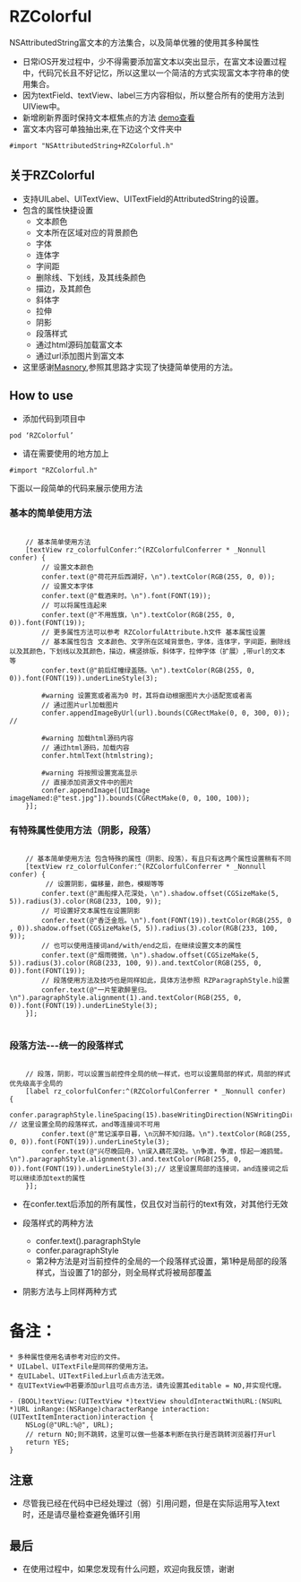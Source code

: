 # RZColorful
NSAttributedString富文本的方法集合，以及简单优雅的使用其多种属性

* 日常iOS开发过程中，少不得需要添加富文本以突出显示，在富文本设置过程中，代码冗长且不好记忆，所以这里以一个简洁的方式实现富文本字符串的使用集合。
* 因为textField、textView、label三方内容相似，所以整合所有的使用方法到UIView中。
* 新增刷新界面时保持文本框焦点的方法 [demo查看](https://github.com/rztime/ContinueFirsterResponder)
* 富文本内容可单独抽出来,在下边这个文件夹中
```
#import "NSAttributedString+RZColorful.h"
```

## 关于RZColorful
* 支持UILabel、UITextView、UITextField的AttributedString的设置。
* 包含的属性快捷设置
    * 文本颜色
    * 文本所在区域对应的背景颜色
    * 字体
    * 连体字
    * 字间距
    * 删除线、下划线，及其线条颜色
    * 描边，及其颜色
    * 斜体字
    * 拉伸
    * 阴影
    * 段落样式
    * 通过html源码加载富文本
    * 通过url添加图片到富文本
* 这里感谢[Masnory](https://github.com/SnapKit/Masonry),参照其思路才实现了快捷简单使用的方法。

## How to use
* 添加代码到项目中
```objc
pod ‘RZColorful’
```

* 请在需要使用的地方加上

```objc
#import "RZColorful.h"
```
下面以一段简单的代码来展示使用方法

### 基本的简单使用方法
```objc

    // 基本简单使用方法
    [textView rz_colorfulConfer:^(RZColorfulConferrer * _Nonnull confer) {
        // 设置文本颜色
        confer.text(@"荷花开后西湖好，\n").textColor(RGB(255, 0, 0));
        // 设置文本字体
        confer.text(@"载酒来时。\n").font(FONT(19));
        // 可以将属性连起来
        confer.text(@"不用旌旗，\n").textColor(RGB(255, 0, 0)).font(FONT(19));
        // 更多属性方法可以参考 RZColorfulAttribute.h文件 基本属性设置
        // 基本属性包含 文本颜色、文字所在区域背景色，字体，连体字，字间距，删除线以及其颜色，下划线以及其颜色，描边，横竖排版，斜体字，拉伸字体（扩展）,带url的文本等
        confer.text(@"前后红幢绿盖随。\n").textColor(RGB(255, 0, 0)).font(FONT(19)).underLineStyle(3);
        
        #warning 设置宽或者高为0 时，其将自动根据图片大小适配宽或者高
        // 通过图片url加载图片
        confer.appendImageByUrl(url).bounds(CGRectMake(0, 0, 300, 0)); //
        
        #warning 加载html源码内容
        // 通过html源码，加载内容
        confer.htmlText(htmlstring);
        
        #warning 将按照设置宽高显示
        // 直接添加资源文件中的图片
        confer.appendImage([UIImage imageNamed:@"test.jpg"]).bounds(CGRectMake(0, 0, 100, 100));
    }];

```
### 有特殊属性使用方法（阴影，段落）

```objc

    // 基本简单使用方法 包含特殊的属性（阴影、段落），有且只有这两个属性设置稍有不同
    [textView rz_colorfulConfer:^(RZColorfulConferrer * _Nonnull confer) {
         // 设置阴影，偏移量，颜色，模糊等等
        confer.text(@"画船撑入花深处，\n").shadow.offset(CGSizeMake(5, 5)).radius(3).color(RGB(233, 100, 9));
        // 可设置好文本属性在设置阴影
        confer.text(@"香泛金卮。\n").font(FONT(19)).textColor(RGB(255, 0 , 0)).shadow.offset(CGSizeMake(5, 5)).radius(3).color(RGB(233, 100, 9));
        // 也可以使用连接词and/with/end之后，在继续设置文本的属性
        confer.text(@"烟雨微微，\n").shadow.offset(CGSizeMake(5, 5)).radius(3).color(RGB(233, 100, 9)).and.textColor(RGB(255, 0, 0)).font(FONT(19));
        // 段落使用方法及技巧也是同样如此，具体方法参照 RZParagraphStyle.h设置
        confer.text(@"一片笙歌醉里归。\n").paragraphStyle.alignment(1).and.textColor(RGB(255, 0, 0)).font(FONT(19)).underLineStyle(3);
    }];


```

### 段落方法---统一的段落样式

```objc

    // 段落，阴影，可以设置当前控件全局的统一样式，也可以设置局部的样式，局部的样式优先级高于全局的
    [label rz_colorfulConfer:^(RZColorfulConferrer * _Nonnull confer) {
        confer.paragraphStyle.lineSpacing(15).baseWritingDirection(NSWritingDirectionRightToLeft); // 这里设置全局的段落样式，and等连接词不可用
        confer.text(@"常记溪亭日暮，\n沉醉不知归路。\n").textColor(RGB(255, 0, 0)).font(FONT(19)).underLineStyle(3);
        confer.text(@"兴尽晚回舟，\n误入藕花深处。\n争渡，争渡，惊起一滩鸥鹭。\n").paragraphStyle.alignment(3).and.textColor(RGB(255, 0, 0)).font(FONT(19)).underLineStyle(3);// 这里设置局部的连接词，and连接词之后可以继续添加text的属性
    }];

```

* 在confer.text后添加的所有属性，仅且仅对当前行的text有效，对其他行无效
* 段落样式的两种方法
    *   confer.text().paragraphStyle
    *  confer.paragraphStyle
    *  第2种方法是对当前控件的全局的一个段落样式设置，第1种是局部的段落样式，当设置了1的部分，则全局样式将被局部覆盖

* 阴影方法与上同样两种方式

# 备注：
    * 多种属性使用名请参考对应的文件。
    * UILabel、UITextFile是同样的使用方法。
    * 在UILabel、UITextFiled上url点击方法无效。
    * 在UITextView中若要添加url且可点击方法，请先设置其editable = NO,并实现代理。


```objc
- (BOOL)textView:(UITextView *)textView shouldInteractWithURL:(NSURL *)URL inRange:(NSRange)characterRange interaction:(UITextItemInteraction)interaction {
    NSLog(@"URL:%@", URL);
    // return NO;则不跳转，这里可以做一些基本判断在执行是否跳转浏览器打开url
    return YES; 
}
```

## 注意

* 尽管我已经在代码中已经处理过（弱）引用问题，但是在实际运用写入text时，还是请尽量检查避免循环引用


## 最后
* 在使用过程中，如果您发现有什么问题，欢迎向我反馈，谢谢
